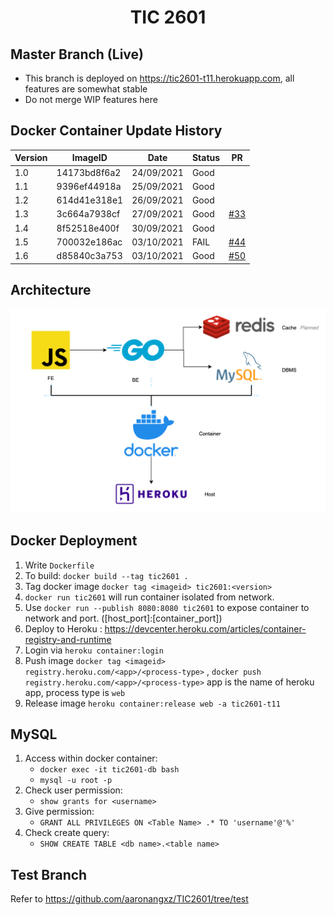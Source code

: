 <h1 align = "center"> TIC 2601 </h1>
<!-- <p align="center">
<img alt="GitHub go.mod Go version (subdirectory of monorepo)" src="https://img.shields.io/github/go-mod/go-version/aaronangxz/TIC2601?filename=GoServer%2Fgo.mod&style=plastic">
<img alt="npm" src="https://img.shields.io/npm/v/npm">
<img alt="GitHub repo size" src="https://img.shields.io/github/repo-size/aaronangxz/TIC2601">
<br>
<img alt="GitHub commit activity" src="https://img.shields.io/github/commit-activity/m/aaronangxz/TIC2601">
<img alt="GitHub last commit" src="https://img.shields.io/github/last-commit/aaronangxz/TIC2601">
<img alt="GitHub issues" src="https://img.shields.io/github/issues/aaronangxz/TIC2601">
</p> -->

<h2>Master Branch (Live)</h2>

- This branch is deployed on https://tic2601-t11.herokuapp.com, all features are somewhat stable
- Do not merge WIP features here

<h2>Docker Container Update History</h2>

| Version     | ImageID        | Date | Status | PR |
| ----------- | -------------- | ---- | ---| ---|
| 1.0         | 14173bd8f6a2   | 24/09/2021     | Good | |
| 1.1         | 9396ef44918a   | 25/09/2021     | Good | |
| 1.2         | 614d41e318e1   | 26/09/2021     | Good | |
| 1.3         | 3c664a7938cf   | 27/09/2021     | Good | [#33](https://github.com/aaronangxz/TIC2601/pull/33) |
| 1.4         | 8f52518e400f   | 30/09/2021     | Good | |
| 1.5         | 700032e186ac   | 03/10/2021     | FAIL | [#44](https://github.com/aaronangxz/TIC2601/pull/44) |
| 1.6         | d85840c3a753   | 03/10/2021     | Good | [#50](https://github.com/aaronangxz/TIC2601/pull/50) |

<h2>Architecture</h2>

<p align="center">
<img src="tic2601-architecture.png" width="1000">
</p>

<h2>Docker Deployment</h2>

1. Write `Dockerfile`
2. To build: `docker build --tag tic2601 .`
3. Tag docker image `docker tag <imageid> tic2601:<version>`
4. `docker run tic2601` will run container isolated from network.
5. Use `docker run --publish 8080:8080 tic2601` to expose container to network and port. ([host_port]:[container_port])
6. Deploy to Heroku : https://devcenter.heroku.com/articles/container-registry-and-runtime
7. Login via `heroku container:login`
9. Push image `docker tag <imageid> registry.heroku.com/<app>/<process-type>` , `docker push registry.heroku.com/<app>/<process-type>` app is the name of heroku app, process type is `web` 
10. Release image `heroku container:release web -a tic2601-t11`

<h2>MySQL</h2>

1. Access within docker container:
    - `docker exec -it tic2601-db bash`
    - `mysql -u root -p`
2. Check user permission:
    - `show grants for <username>`
3. Give permission:
    - `GRANT ALL PRIVILEGES ON <Table Name> .* TO 'username'@'%'`
4. Check create query:
    - `SHOW CREATE TABLE <db name>.<table name>`

<h2>Test Branch</h2>

Refer to https://github.com/aaronangxz/TIC2601/tree/test